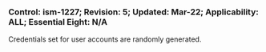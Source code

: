### Control: ism-1227; Revision: 5; Updated: Mar-22; Applicability: ALL; Essential Eight: N/A
<p>Credentials set for user accounts are randomly generated.</p>